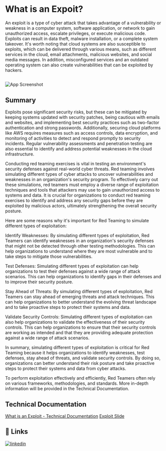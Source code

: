 
# What is an Expoit?

An exploit is a type of cyber attack that takes advantage of a vulnerability or weakness in a computer system, software application, or network to gain unauthorized access, escalate privileges, or execute malicious code. Exploits can result in data theft, malware installation, or a complete system takeover. It's worth noting that cloud systems are also susceptible to exploits, which can be delivered through various means, such as different services in the cloud, email attachments, malicious websites, and social media messages. In addition, misconfigured services and an outdated operating system can also create vulnerabilities that can be exploited by hackers.



## 

![App Screenshot](https://drive.google.com/uc?export=view&id=1H9Z-wEwqTeg4eRb6WLZnR_ovQrUg1V8v)


## Summary
Exploits pose significant security risks, but these can be mitigated by keeping systems updated with security patches, being cautious with emails and websites, and implementing best security practices such as two-factor authentication and strong passwords. Additionally, securing cloud platforms like AWS requires measures such as access controls, data encryption, and monitoring of activities to detect and respond promptly to security incidents. Regular vulnerability assessments and penetration testing are also essential to identify and address potential weaknesses in the cloud infrastructure.

Conducting red teaming exercises is vital in testing an environment's security defenses against real-world cyber threats. Red teaming involves simulating different types of cyber attacks to uncover vulnerabilities and weaknesses in an organization's security program. To effectively carry out these simulations, red teamers must employ a diverse range of exploitation techniques and tools that attackers may use to gain unauthorized access to systems and data. It is crucial for organizations to conduct red teaming exercises to identify and address any security gaps before they are exploited by malicious actors, ultimately strengthening the overall security posture.

Here are some reasons why it's important for Red Teaming to simulate different types of exploitation:

Identify Weaknesses: By simulating different types of exploitation, Red Teamers can identify weaknesses in an organization's security defenses that might not be detected through other testing methodologies. This can help organizations to understand where they are most vulnerable and to take steps to mitigate those vulnerabilities.

Test Defenses: Simulating different types of exploitation can help organizations to test their defenses against a wide range of attack scenarios. This can help organizations to identify gaps in their defenses and to improve their security posture.

Stay Ahead of Threats: By simulating different types of exploitation, Red Teamers can stay ahead of emerging threats and attack techniques. This can help organizations to better understand the evolving threat landscape and to take proactive steps to protect their systems and data.

Validate Security Controls: Simulating different types of exploitation can also help organizations to validate the effectiveness of their security controls. This can help organizations to ensure that their security controls are working as intended and that they are providing adequate protection against a wide range of attack scenarios.

In summary, simulating different types of exploitation is critical for Red Teaming because it helps organizations to identify weaknesses, test defenses, stay ahead of threats, and validate security controls. By doing so, organizations can better understand their risk posture and take proactive steps to protect their systems and data from cyber attacks.

To perform exploitation effectively and efficiently, Red Teamers often rely on various frameworks, methodologies, and standards. More in-depth information will be provided in the Technical Documentation. 

## Technical Documentation

[What is an Exploit - Technical Documentation](https://docs.google.com/document/d/1JBAsz3I1cisKjTCUGQWory6_JT8vTFMNgFGjcGskFZ0/edit?usp=sharing)
[Exploit Slide](https://tinyurl.com/3xp01tation)



## 🔗 Links
[![linkedin](https://img.shields.io/badge/linkedin-0A66C2?style=for-the-badge&logo=linkedin&logoColor=white)](https://www.linkedin.com/in/emdionisio/)
